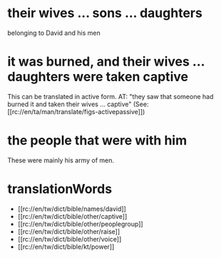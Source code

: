 # their wives ... sons ... daughters

belonging to David and his men

# it was burned, and their wives ... daughters were taken captive

This can be translated in active form. AT: "they saw that someone had burned it and taken their wives ... captive" (See: [[rc://en/ta/man/translate/figs-activepassive]])

# the people that were with him

These were mainly his army of men.

# translationWords

* [[rc://en/tw/dict/bible/names/david]]
* [[rc://en/tw/dict/bible/other/captive]]
* [[rc://en/tw/dict/bible/other/peoplegroup]]
* [[rc://en/tw/dict/bible/other/raise]]
* [[rc://en/tw/dict/bible/other/voice]]
* [[rc://en/tw/dict/bible/kt/power]]